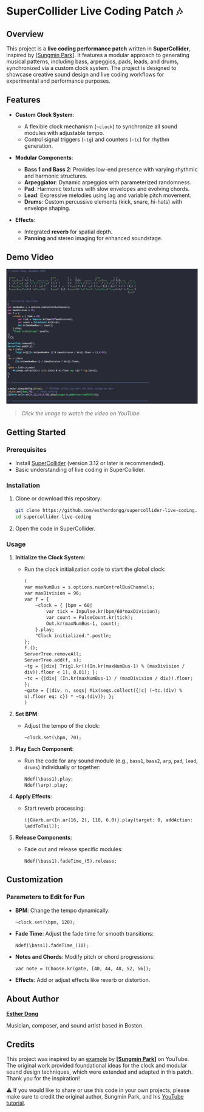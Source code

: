 

# SuperCollider Live Coding Patch 🎶

## Overview

This project is a **live coding performance patch** written in **SuperCollider**, inspired by [[Sungmin Park](https://youtube.com/@sungminpark?si=FhgQUVAWrwmJTJcQ)]. It features a modular approach to generating musical patterns, including bass, arpeggios, pads, leads, and drums, synchronized via a custom clock system. The project is designed to showcase creative sound design and live coding workflows for experimental and performance purposes.


## Features

- **Custom Clock System**: 
  - A flexible clock mechanism (`~clock`) to synchronize all sound modules with adjustable tempo.
  - Control signal triggers (`~tg`) and counters (`~tc`) for rhythm generation.

- **Modular Components**:
  - **Bass 1 and Bass 2**: Provides low-end presence with varying rhythmic and harmonic structures.
  - **Arpeggiator**: Dynamic arpeggios with parameterized randomness.
  - **Pad**: Harmonic textures with slow envelopes and evolving chords.
  - **Lead**: Expressive melodies using lag and variable pitch movement.
  - **Drums**: Custom percussive elements (kick, snare, hi-hats) with envelope shaping.

- **Effects**:
  - Integrated **reverb** for spatial depth.
  - **Panning** and stereo imaging for enhanced soundstage.

## Demo Video


[![Watch the demo](./assets/thumbnail.jpg)](https://youtu.be/qJnYyId9GHc)

> *Click the image to watch the video on YouTube.*

## Getting Started

### Prerequisites

- Install [SuperCollider](https://supercollider.github.io/) (version 3.12 or later is recommended).
- Basic understanding of live coding in SuperCollider.

### Installation

1. Clone or download this repository:
   ```bash
   git clone https://github.com/estherdongg/supercollider-live-coding.git
   cd supercollider-live-coding
   ```
2. Open the code in SuperCollider.

### Usage

1. **Initialize the Clock System**:
   - Run the clock initialization code to start the global clock:
     ```supercollider
     (
     var maxNumBus = s.options.numControlBusChannels;
     var maxDivision = 96;
     var f = {
         ~clock = { |bpm = 60|
             var tick = Impulse.kr(bpm/60*maxDivision);
             var count = PulseCount.kr(tick);
             Out.kr(maxNumBus-1, count);
         }.play;
         "Clock initialized.".postln;
     };
     f.();
     ServerTree.removeAll;
     ServerTree.add(f, s);
     ~tg = {|div| Trig1.kr(((In.kr(maxNumBus-1) % (maxDivision / div)).floor < 1), 0.01); };
     ~tc = {|div| (In.kr(maxNumBus-1) / (maxDivision / div)).floor; };
     ~gate = {|div, n, seqs| Mix(seqs.collect({|c| (~tc.(div) % n).floor eq: c}) * ~tg.(div)); };
     )
     ```

2. **Set BPM**:
   - Adjust the tempo of the clock:
     ```supercollider
     ~clock.set(\bpm, 70);
     ```

3. **Play Each Component**:
   - Run the code for any sound module (e.g., `bass1`, `bass2`, `arp`, `pad`, `lead`, `drums`) individually or together:
     ```supercollider
     Ndef(\bass1).play;
     Ndef(\arp).play;
     ```

4. **Apply Effects**:
   - Start reverb processing:
     ```supercollider
     ({GVerb.ar(In.ar(16, 2), 110, 6.0)}.play(target: 0, addAction: \addToTail));
     ```

5. **Release Components**:
   - Fade out and release specific modules:
     ```supercollider
     Ndef(\bass1).fadeTime_(5).release;
     ```



## Customization

### Parameters to Edit for Fun
- **BPM**: Change the tempo dynamically:
  ```supercollider
  ~clock.set(\bpm, 120);
  ```
- **Fade Time**: Adjust the fade time for smooth transitions:
  ```supercollider
  Ndef(\bass1).fadeTime_(10);
  ```
- **Notes and Chords**: Modify pitch or chord progressions:
  ```supercollider
  var note = TChoose.kr(gate, [40, 44, 48, 52, 56]);
  ```
- **Effects**: Add or adjust effects like reverb or distortion.



## About Author

**[Esther Dong](https://estherdongg.github.io/)**  

Musician, composer, and sound artist based in Boston.


## Credits

This project was inspired by an [example](https://youtu.be/P9QaPtrPJbs?si=hnfgkSgpY6U5bWDl) by **[[Sungmin Park](https://youtube.com/@sungminpark?si=FhgQUVAWrwmJTJcQ)]** on YouTube. The original work provided foundational ideas for the clock and modular sound design techniques, which were extended and adapted in this patch. Thank you for the inspiration!

⚠️ If you would like to share or use this code in your own projects, please make sure to credit the original author, Sungmin Park, and his [YouTube tutorial](https://www.youtube.com/watch?v=P9QaPtrPJbs&list=PLhikuBfSBGZDhijcDguuco6fFp2q5UJgi&index=4).